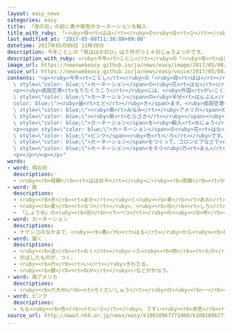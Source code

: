 ```yaml
---
layout: easy_news
categories: easy
title: 「母の日」の前に青や紫色のカーネーションを輸入
title_with_ruby: 「<ruby>母<rt>はは</rt></ruby>の<ruby>日<rt>ひ</rt></ruby>」の<ruby>前<rt>まえ</rt></ruby>に<ruby>青<rt>あお</rt></ruby>や<ruby>紫<rt>むらさき</rt></ruby><ruby>色<rt>いろ</rt></ruby>のカーネーションを<ruby>輸入<rt>ゆにゅう</rt></ruby>
last_modified_at: '2017-05-08T11:30:00+09:00'
datetime: 2017年05月08日 11時30分
description: 今年ことしの「母ははの日ひ」は５月がつ１４日じゅうよっかです。
description_with_ruby: <ruby>今年<rt>ことし</rt></ruby>の「<ruby>母<rt>はは</rt></ruby>の<ruby>日<rt>ひ</rt></ruby>」は５<ruby>月<rt>がつ</rt></ruby><ruby>１４日<rt>じゅうよっか</rt></ruby>です。
image_url: https://newswebeasy.github.io/ja/news/easy/image/2017/05/08/k10010967771000.jpg
voice_url: https://newswebeasy.github.io/ja/news/easy/voice/2017/05/08/k10010967771000.mp3
contents: "<p><ruby>今年<rt>ことし</rt></ruby>の「<ruby>母<rt>はは</rt></ruby>の<ruby>日<rt>ひ</rt></ruby>」は５<ruby>月<rt>がつ</rt></ruby><ruby>１４日<rt>じゅうよっか</rt></ruby>です。<ruby>日本<rt>にっぽん</rt></ruby>ではたくさんの<ruby>人<rt>ひと</rt></ruby>が<ruby>母<rt>はは</rt></ruby>の<ruby>日<rt>ひ</rt></ruby>に<span\
  \ style=\"color: blue;\">カーネーション</span>の<ruby>花<rt>はな</rt></ruby>をお<ruby>母<rt>かあ</rt></ruby>さんにプレゼントします。</p>\n\
  <p><ruby>成田空港<rt>なりたくうこう</rt></ruby>には、<ruby>外国<rt>がいこく</rt></ruby>から<ruby>輸入<rt>ゆにゅう</rt></ruby>する<span\
  \ style=\"color: blue;\">カーネーション</span>の<ruby>半分<rt>はんぶん</rt></ruby>ぐらいが<span style=\"\
  color: blue;\"><ruby>届<rt>とど</rt></ruby>き</span>ます。<ruby>成田空港<rt>なりたくうこう</rt></ruby>の<ruby>近<rt>ちか</rt></ruby>くにある<ruby>会社<rt>かいしゃ</rt></ruby>は、<span\
  \ style=\"color: blue;\"><ruby>南<rt>みなみ</rt></ruby>アメリカ</span>のコロンビアなどから<ruby>青<rt>あお</rt></ruby>や<span\
  \ style=\"color: blue;\"><ruby>紫<rt>むらさき</rt></ruby></span><ruby>色<rt>いろ</rt></ruby>の<span\
  \ style=\"color: blue;\">カーネーション</span>を<ruby>輸入<rt>ゆにゅう</rt></ruby>しています。</p>\n\
  <p><span style=\"color: blue;\">カーネーション</span>の<ruby>花<rt>はな</rt></ruby>は<ruby>普通<rt>ふつう</rt></ruby>、<ruby>赤<rt>あか</rt></ruby>や<span\
  \ style=\"color: blue;\">ピンク</span><ruby>色<rt>いろ</rt></ruby>です。この<ruby>会社<rt>かいしゃ</rt></ruby>は２０<ruby>年<rt>ねん</rt></ruby>ぐらい<ruby>前<rt>まえ</rt></ruby>に<ruby>青<rt>あお</rt></ruby>い<span\
  \ style=\"color: blue;\">カーネーション</span>をつくって、コロンビアなどで<ruby>育<rt>そだ</rt></ruby>てて<ruby>輸入<rt>ゆにゅう</rt></ruby>しています。<ruby>会社<rt>かいしゃ</rt></ruby>は<ruby>母<rt>はは</rt></ruby>の<ruby>日<rt>ひ</rt></ruby>までに<ruby>青<rt>あお</rt></ruby>い<span\
  \ style=\"color: blue;\">カーネーション</span>を９０<ruby>万<rt>まん</rt></ruby><ruby>本<rt>ぼん</rt></ruby>ぐらい<ruby>輸入<rt>ゆにゅう</rt></ruby>する<ruby>予定<rt>よてい</rt></ruby>です。</p>\n\
  <p></p>\n<p></p>"
words:
- word: 母の日
  descriptions:
  - <ruby><rb>母親</rb><rt>ははおや</rt></ruby>に<ruby><rb>感謝</rb><rt>かんしゃ</rt></ruby>する<ruby><rb>日</rb><rt>ひ</rt></ruby>。<ruby><rb>五月</rb><rt>ごがつ</rt></ruby>の<ruby><rb>第二日曜日</rb><rt>だいににちようび</rt></ruby>。
- word: 紫
  descriptions:
  - <ruby><rb>赤</rb><rt>あか</rt></ruby>と<ruby><rb>青</rb><rt>あお</rt></ruby>の<ruby><rb>混</rb><rt>ま</rt></ruby>じった<ruby><rb>色</rb><rt>いろ</rt></ruby>。
  - <ruby><rb>夏</rb><rt>なつ</rt></ruby>、<ruby><rb>白</rb><rt>しろ</rt></ruby>い<ruby><rb>小花</rb><rt>こばな</rt></ruby>をつける<ruby><rb>草</rb><rt>くさ</rt></ruby>。<ruby><rb>根</rb><rt>ね</rt></ruby>からむらさき<ruby><rb>色</rb><rt>いろ</rt></ruby>の<ruby><rb>染料</rb><rt>せんりょう</rt></ruby>をとる。
  - 「しょうゆ」の<ruby><rb>別</rb><rt>べつ</rt></ruby>の<ruby><rb>呼</rb><rt>よ</rt></ruby>び<ruby><rb>方</rb><rt>かた</rt></ruby>。
- word: カーネーション
  descriptions:
  - ナデシコのなかまで、<ruby><rb>春</rb><rt>はる</rt></ruby>から<ruby><rb>夏</rb><rt>なつ</rt></ruby>にかけて、<ruby><rb>赤</rb><rt>あか</rt></ruby>・<ruby><rb>白</rb><rt>しろ</rt></ruby>・ピンクなどの<ruby><rb>花</rb><rt>はな</rt></ruby>を<ruby><rb>咲</rb><rt>さ</rt></ruby>かせる<ruby><rb>草花</rb><rt>くさばな</rt></ruby>。<ruby><rb>母</rb><rt>はは</rt></ruby>の<ruby><rb>日</rb><rt>ひ</rt></ruby>のプレゼントに<ruby><rb>使</rb><rt>つか</rt></ruby>う。
- word: 届く
  descriptions:
  - <ruby><rb>送</rb><rt>おく</rt></ruby>った<ruby><rb>物</rb><rt>もの</rt></ruby>が<ruby><rb>着</rb><rt>つ</rt></ruby>く。
  - のばしたものが、つく。
  - <ruby><rb>行</rb><rt>い</rt></ruby>きわたる。
  - <ruby><rb>願</rb><rt>ねが</rt></ruby>いなどがかなう。
- word: 南アメリカ
  descriptions:
  - <ruby><rb>六大州</rb><rt>ろくだいしゅう</rt></ruby>の<ruby><rb>一</rb><rt>ひと</rt></ruby>つ。<ruby><rb>南</rb><rt>みなみ</rt></ruby>アメリカ<ruby><rb>大陸</rb><rt>たいりく</rt></ruby>と、<ruby><rb>周辺</rb><rt>しゅうへん</rt></ruby>の<ruby><rb>島々</rb><rt>しまじま</rt></ruby>をふくむ<ruby><rb>地域</rb><rt>ちいき</rt></ruby>。<ruby><rb>東</rb><rt>ひがし</rt></ruby>は<ruby><rb>大西洋</rb><rt>たいせいよう</rt></ruby>、<ruby><rb>西</rb><rt>にし</rt></ruby>は<ruby><rb>太平洋</rb><rt>たいへいよう</rt></ruby>に<ruby><rb>面</rb><rt>めん</rt></ruby>し、<ruby><rb>北</rb><rt>きた</rt></ruby>は<ruby><rb>北</rb><rt>きた</rt></ruby>アメリカ<ruby><rb>大陸</rb><rt>たいりく</rt></ruby>につながる。ブラジル・アルゼンチン・チリなどの<ruby><rb>国</rb><rt>くに</rt></ruby>がある。<ruby><rb>南米</rb><rt>なんべい</rt></ruby>。
- word: ピンク
  descriptions:
  - もも<ruby><rb>色</rb><rt>いろ</rt></ruby>。うすい<ruby><rb>赤色</rb><rt>あかいろ</rt></ruby>。
source_url: http://www3.nhk.or.jp/news/easy/k10010967771000/k10010967771000.html
...
```

